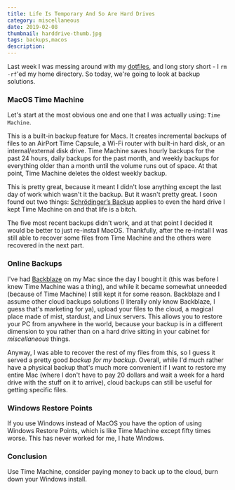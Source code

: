 ```yaml
---
title: Life Is Temporary And So Are Hard Drives
category: miscellaneous
date: 2019-02-08
thumbnail: harddrive-thumb.jpg
tags: backups,macos
description:
---
```


Last week I was messing around with my [dotfiles](https://github.com/beanpuppy/dotfiles), and long story short - I `rm -rf`'ed my home directory. So today, we're going to look at backup solutions.

### MacOS Time Machine
Let's start at the most obvious one and one that I was actually using: `Time Machine`.

This is a built-in backup feature for Macs. It creates incremental backups of files to an AirPort Time Capsule, a Wi-Fi router with built-in hard disk, or an internal/external disk drive. Time Machine saves hourly backups for the past 24 hours, daily backups for the past month, and weekly backups for everything older than a month until the volume runs out of space. At that point, Time Machine deletes the oldest weekly backup.

This is pretty great, because it meant I didn't lose anything except the last day of work which wasn't it the backup. But it wasn't pretty great. I soon found out two things: [Schrödinger’s Backup](https://www.novastor.com/schrodingers-backup-good-bad-backup/) applies to even the hard drive I kept Time Machine on and that life is a bitch.

The five most recent backups didn't work, and at that point I decided it would be better to just re-install MacOS. Thankfully, after the re-install I was still able to recover some files from Time Machine and the others were recovered in the next part.

### Online Backups
I've had [Backblaze](https://www.backblaze.com/) on my Mac since the day I bought it (this was before I knew Time Machine was a thing), and while it became somewhat unneeded (because of Time Machine) I still kept it for some reason. Backblaze and I assume other cloud backups solutions (I literally only know Backblaze, I guess that's marketing for ya), upload your files to the cloud, a magical place made of mist, stardust, and Linux servers. This allows you to restore your PC from anywhere in the world, because your backup is in a different dimension to you rather than on a hard drive sitting in your cabinet for *miscellaneous* things.

Anyway, I was able to recover the rest of my files from this, so I guess it served a pretty good *backup for my backup*. Overall, while I'd much rather have a physical backup that's much more convenient if I want to restore my entire Mac (where I don't have to pay 20 dollars and wait a week for a hard drive with the stuff on it to arrive), cloud backups can still be useful for getting specific files.

### Windows Restore Points
If you use Windows instead of MacOS you have the option of using Windows Restore Points, which is like Time Machine except fifty times worse. This has never worked for me, I hate Windows.

### Conclusion
Use Time Machine, consider paying money to back up to the cloud, burn down your Windows install.
